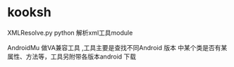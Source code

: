 # kooksh

XMLResolve.py python 解析xml工具module

AndroidMu 做VA兼容工具 ,工具主要是查找不同Android 版本 中某个类是否有某属性、方法等，工具另附带各版本android 下载
